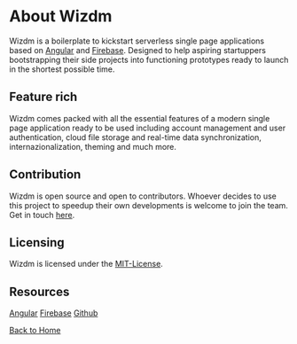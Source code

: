 # About Wizdm

Wizdm is a boilerplate to kickstart serverless single page applications based on [Angular](https://angular.io) and [Firebase](https://firebase.google.com). Designed to help aspiring startuppers bootstrapping their side projects into functioning prototypes ready to launch in the shortest possible time.

## Feature rich

Wizdm comes packed with all the essential features of a modern single page application ready to be used including account management and user authentication, cloud file storage and real-time data synchronization, internazionalization, theming and much more.

## Contribution

Wizdm is open source and open to contributors. Whoever decides to use this project to speedup their own developments is welcome to join the team. Get in touch [here](mailto:hello@wizdm.io). 

## Licensing

Wizdm is licensed under the [MIT-License](license).

## Resources

[Angular](https://angular.io/docs)
[Firebase](https://firebase.google.com/docs)
[Github](https://github.com/wizdmio/wizdm)
 
[Back to Home](/)
